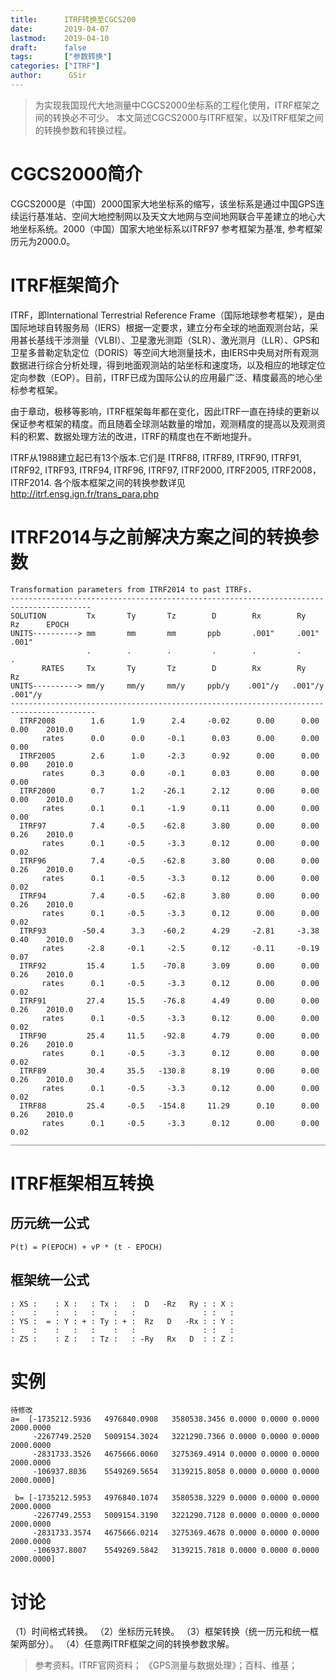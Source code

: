 ```yaml
---
title:      ITRF转换至CGCS200
date:       2019-04-07
lastmod:    2019-04-10
draft:      false
tags:       ["参数转换"]
categories: ["ITRF"]
author:      GSir
---
```


> 为实现我国现代大地测量中CGCS2000坐标系的工程化使用，ITRF框架之间的转换必不可少。
> 本文简述CGCS2000与ITRF框架，以及ITRF框架之间的转换参数和转换过程。


<!--more-->

# CGCS2000简介

CGCS2000是（中国）2000国家大地坐标系的缩写，该坐标系是通过中国GPS连续运行基准站、空间大地控制网以及天文大地网与空间地网联合平差建立的地心大地坐标系统。2000（中国）国家大地坐标系以ITRF97 参考框架为基准, 参考框架历元为2000.0。

# ITRF框架简介

ITRF，即International Terrestrial Reference Frame（国际地球参考框架），是由国际地球自转服务局（IERS）根据一定要求，建立分布全球的地面观测台站，采用甚长基线干涉测量（VLBI）、卫星激光测距（SLR）、激光测月（LLR）、GPS和卫星多普勒定轨定位（DORIS）等空间大地测量技术，由IERS中央局对所有观测数据进行综合分析处理，得到地面观测站的站坐标和速度场，以及相应的地球定位定向参数（EOP）。目前，ITRF已成为国际公认的应用最广泛、精度最高的地心坐标参考框架。

由于章动，极移等影响，ITRF框架每年都在变化，因此ITRF一直在持续的更新以保证参考框架的精度。而且随着全球测站数量的增加，观测精度的提高以及观测资料的积累、数据处理方法的改进，ITRF的精度也在不断地提升。

ITRF从1988建立起已有13个版本.它们是 ITRF88, ITRF89, ITRF90, ITRF91, ITRF92, ITRF93, ITRF94, ITRF96, ITRF97, ITRF2000, ITRF2005, ITRF2008，ITRF2014.
各个版本框架之间的转换参数详见 http://itrf.ensg.ign.fr/trans_para.php 

# ITRF2014与之前解决方案之间的转换参数

```
Transformation parameters from ITRF2014 to past ITRFs.
----------------------------------------------------------------------------------------
SOLUTION         Tx       Ty       Tz        D        Rx        Ry        Rz      EPOCH
UNITS----------> mm       mm       mm       ppb       .001"     .001"     .001"
                 .        .        .         .        .         .         .
       RATES     Tx       Ty       Tz        D        Rx        Ry        Rz
UNITS----------> mm/y     mm/y     mm/y     ppb/y    .001"/y   .001"/y   .001"/y
-----------------------------------------------------------------------------------------
  ITRF2008        1.6      1.9      2.4     -0.02      0.00      0.00      0.00    2010.0
       rates      0.0      0.0     -0.1      0.03      0.00      0.00      0.00
  ITRF2005        2.6      1.0     -2.3      0.92      0.00      0.00      0.00    2010.0
       rates      0.3      0.0     -0.1      0.03      0.00      0.00      0.00
  ITRF2000        0.7      1.2    -26.1      2.12      0.00      0.00      0.00    2010.0
       rates      0.1      0.1     -1.9      0.11      0.00      0.00      0.00
  ITRF97          7.4     -0.5    -62.8      3.80      0.00      0.00      0.26    2010.0
       rates      0.1     -0.5     -3.3      0.12      0.00      0.00      0.02
  ITRF96          7.4     -0.5    -62.8      3.80      0.00      0.00      0.26    2010.0
       rates      0.1     -0.5     -3.3      0.12      0.00      0.00      0.02
  ITRF94          7.4     -0.5    -62.8      3.80      0.00      0.00      0.26    2010.0
       rates      0.1     -0.5     -3.3      0.12      0.00      0.00      0.02
  ITRF93        -50.4      3.3    -60.2      4.29     -2.81     -3.38      0.40    2010.0
       rates     -2.8     -0.1     -2.5      0.12     -0.11     -0.19      0.07
  ITRF92         15.4      1.5    -70.8      3.09      0.00      0.00      0.26    2010.0
       rates      0.1     -0.5     -3.3      0.12      0.00      0.00      0.02
  ITRF91         27.4     15.5    -76.8      4.49      0.00      0.00      0.26    2010.0
       rates      0.1     -0.5     -3.3      0.12      0.00      0.00      0.02
  ITRF90         25.4     11.5    -92.8      4.79      0.00      0.00      0.26    2010.0
       rates      0.1     -0.5     -3.3      0.12      0.00      0.00      0.02
  ITRF89         30.4     35.5   -130.8      8.19      0.00      0.00      0.26    2010.0
       rates      0.1     -0.5     -3.3      0.12      0.00      0.00      0.02
  ITRF88         25.4     -0.5   -154.8     11.29      0.10      0.00      0.26    2010.0
       rates      0.1     -0.5     -3.3      0.12      0.00      0.00      0.02
_________________________________________________________________________________________
```

# ITRF框架相互转换

## 历元统一公式

```
P(t) = P(EPOCH) + vP * (t - EPOCH) 
```
## 框架统一公式

```
: XS :    : X :   : Tx :   :  D   -Rz   Ry : : X :
:    :    :   :   :    :   :               : :   :
: YS :  = : Y : + : Ty : + :  Rz   D   -Rx : : Y :
:    :    :   :   :    :   :               : :   :
: ZS :    : Z :   : Tz :   : -Ry   Rx   D  : : Z :
```
# 实例
```
待修改
a=  [-1735212.5936   4976840.0908   3580538.3456 0.0000 0.0000 0.0000 2000.0000
     -2267749.2520   5009154.3024   3221290.7366 0.0000 0.0000 0.0000 2000.0000
     -2831733.3526   4675666.0060   3275369.4914 0.0000 0.0000 0.0000 2000.0000
     -106937.8036    5549269.5654   3139215.8058 0.0000 0.0000 0.0000 2000.0000]
 
 b= [-1735212.5953   4976840.1074   3580538.3229 0.0000 0.0000 0.0000 2000.0000
     -2267749.2553   5009154.3190   3221290.7128 0.0000 0.0000 0.0000 2000.0000
     -2831733.3574   4675666.0214   3275369.4678 0.0000 0.0000 0.0000 2000.0000
     -106937.8007    5549269.5842   3139215.7818 0.0000 0.0000 0.0000 2000.0000]
```
# 讨论

（1）时间格式转换。
（2）坐标历元转换。
（3）框架转换（统一历元和统一框架两部分）。
（4）任意两ITRF框架之间的转换参数求解。

> 参考资料。ITRF官网资料； 《GPS测量与数据处理》；百科、维基；